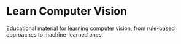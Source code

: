 # Learn Computer Vision

Educational material for learning computer vision, from rule-based approaches to
machine-learned ones.
